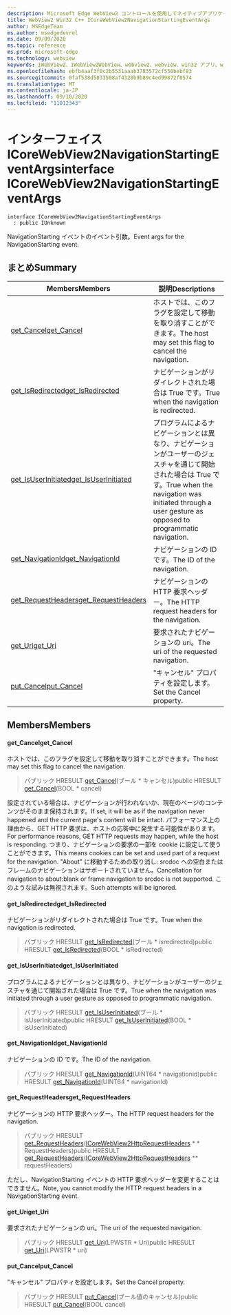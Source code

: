 ```yaml
---
description: Microsoft Edge WebView2 コントロールを使用してネイティブアプリケーションに web 技術 (HTML、CSS、JavaScript) を埋め込む
title: WebView2 Win32 C++ ICoreWebView2NavigationStartingEventArgs
author: MSEdgeTeam
ms.author: msedgedevrel
ms.date: 09/09/2020
ms.topic: reference
ms.prod: microsoft-edge
ms.technology: webview
keywords: IWebView2、IWebView2WebView、webview2、webview、win32 アプリ、win32、edge、ICoreWebView2、ICoreWebView2Controller、browser control、edge html、ICoreWebView2NavigationStartingEventArgs
ms.openlocfilehash: ebfb4aaf3f0c2b5531aaab3783572cf550bebf83
ms.sourcegitcommit: 0faf538d5033508af4320b9b89c4ed99872f0574
ms.translationtype: MT
ms.contentlocale: ja-JP
ms.lasthandoff: 09/10/2020
ms.locfileid: "11012343"
---
```

# <span data-ttu-id="4ee2c-104">インターフェイス ICoreWebView2NavigationStartingEventArgs</span><span class="sxs-lookup"><span data-stu-id="4ee2c-104">interface ICoreWebView2NavigationStartingEventArgs</span></span> 

```
interface ICoreWebView2NavigationStartingEventArgs
  : public IUnknown
```

<span data-ttu-id="4ee2c-105">NavigationStarting イベントのイベント引数。</span><span class="sxs-lookup"><span data-stu-id="4ee2c-105">Event args for the NavigationStarting event.</span></span>

## <span data-ttu-id="4ee2c-106">まとめ</span><span class="sxs-lookup"><span data-stu-id="4ee2c-106">Summary</span></span>

 <span data-ttu-id="4ee2c-107">Members</span><span class="sxs-lookup"><span data-stu-id="4ee2c-107">Members</span></span>                        | <span data-ttu-id="4ee2c-108">説明</span><span class="sxs-lookup"><span data-stu-id="4ee2c-108">Descriptions</span></span>
--------------------------------|---------------------------------------------
[<span data-ttu-id="4ee2c-109">get_Cancel</span><span class="sxs-lookup"><span data-stu-id="4ee2c-109">get_Cancel</span></span>](#get_cancel) | <span data-ttu-id="4ee2c-110">ホストでは、このフラグを設定して移動を取り消すことができます。</span><span class="sxs-lookup"><span data-stu-id="4ee2c-110">The host may set this flag to cancel the navigation.</span></span>
[<span data-ttu-id="4ee2c-111">get_IsRedirected</span><span class="sxs-lookup"><span data-stu-id="4ee2c-111">get_IsRedirected</span></span>](#get_isredirected) | <span data-ttu-id="4ee2c-112">ナビゲーションがリダイレクトされた場合は True です。</span><span class="sxs-lookup"><span data-stu-id="4ee2c-112">True when the navigation is redirected.</span></span>
[<span data-ttu-id="4ee2c-113">get_IsUserInitiated</span><span class="sxs-lookup"><span data-stu-id="4ee2c-113">get_IsUserInitiated</span></span>](#get_isuserinitiated) | <span data-ttu-id="4ee2c-114">プログラムによるナビゲーションとは異なり、ナビゲーションがユーザーのジェスチャを通じて開始された場合は True です。</span><span class="sxs-lookup"><span data-stu-id="4ee2c-114">True when the navigation was initiated through a user gesture as opposed to programmatic navigation.</span></span>
[<span data-ttu-id="4ee2c-115">get_NavigationId</span><span class="sxs-lookup"><span data-stu-id="4ee2c-115">get_NavigationId</span></span>](#get_navigationid) | <span data-ttu-id="4ee2c-116">ナビゲーションの ID です。</span><span class="sxs-lookup"><span data-stu-id="4ee2c-116">The ID of the navigation.</span></span>
[<span data-ttu-id="4ee2c-117">get_RequestHeaders</span><span class="sxs-lookup"><span data-stu-id="4ee2c-117">get_RequestHeaders</span></span>](#get_requestheaders) | <span data-ttu-id="4ee2c-118">ナビゲーションの HTTP 要求ヘッダー。</span><span class="sxs-lookup"><span data-stu-id="4ee2c-118">The HTTP request headers for the navigation.</span></span>
[<span data-ttu-id="4ee2c-119">get_Uri</span><span class="sxs-lookup"><span data-stu-id="4ee2c-119">get_Uri</span></span>](#get_uri) | <span data-ttu-id="4ee2c-120">要求されたナビゲーションの uri。</span><span class="sxs-lookup"><span data-stu-id="4ee2c-120">The uri of the requested navigation.</span></span>
[<span data-ttu-id="4ee2c-121">put_Cancel</span><span class="sxs-lookup"><span data-stu-id="4ee2c-121">put_Cancel</span></span>](#put_cancel) | <span data-ttu-id="4ee2c-122">"キャンセル" プロパティを設定します。</span><span class="sxs-lookup"><span data-stu-id="4ee2c-122">Set the Cancel property.</span></span>

## <span data-ttu-id="4ee2c-123">Members</span><span class="sxs-lookup"><span data-stu-id="4ee2c-123">Members</span></span>

#### <span data-ttu-id="4ee2c-124">get_Cancel</span><span class="sxs-lookup"><span data-stu-id="4ee2c-124">get_Cancel</span></span> 

<span data-ttu-id="4ee2c-125">ホストでは、このフラグを設定して移動を取り消すことができます。</span><span class="sxs-lookup"><span data-stu-id="4ee2c-125">The host may set this flag to cancel the navigation.</span></span>

> <span data-ttu-id="4ee2c-126">パブリック HRESULT [get_Cancel](#get_cancel)(ブール \* キャンセル)</span><span class="sxs-lookup"><span data-stu-id="4ee2c-126">public HRESULT [get_Cancel](#get_cancel)(BOOL \* cancel)</span></span>

<span data-ttu-id="4ee2c-127">設定されている場合は、ナビゲーションが行われないか、現在のページのコンテンツがそのまま保持されます。</span><span class="sxs-lookup"><span data-stu-id="4ee2c-127">If set, it will be as if the navigation never happened and the current page's content will be intact.</span></span> <span data-ttu-id="4ee2c-128">パフォーマンス上の理由から、GET HTTP 要求は、ホストの応答中に発生する可能性があります。</span><span class="sxs-lookup"><span data-stu-id="4ee2c-128">For performance reasons, GET HTTP requests may happen, while the host is responding.</span></span> <span data-ttu-id="4ee2c-129">つまり、ナビゲーションの要求の一部を cookie に設定して使うことができます。</span><span class="sxs-lookup"><span data-stu-id="4ee2c-129">This means cookies can be set and used part of a request for the navigation.</span></span> <span data-ttu-id="4ee2c-130">"About" に移動するための取り消し: srcdoc への空白またはフレームのナビゲーションはサポートされていません。</span><span class="sxs-lookup"><span data-stu-id="4ee2c-130">Cancellation for navigation to about:blank or frame navigation to srcdoc is not supported.</span></span> <span data-ttu-id="4ee2c-131">このような試みは無視されます。</span><span class="sxs-lookup"><span data-stu-id="4ee2c-131">Such attempts will be ignored.</span></span>

#### <span data-ttu-id="4ee2c-132">get_IsRedirected</span><span class="sxs-lookup"><span data-stu-id="4ee2c-132">get_IsRedirected</span></span> 

<span data-ttu-id="4ee2c-133">ナビゲーションがリダイレクトされた場合は True です。</span><span class="sxs-lookup"><span data-stu-id="4ee2c-133">True when the navigation is redirected.</span></span>

> <span data-ttu-id="4ee2c-134">パブリック HRESULT [get_IsRedirected](#get_isredirected)(ブール \* isredirected)</span><span class="sxs-lookup"><span data-stu-id="4ee2c-134">public HRESULT [get_IsRedirected](#get_isredirected)(BOOL \* isRedirected)</span></span>

#### <span data-ttu-id="4ee2c-135">get_IsUserInitiated</span><span class="sxs-lookup"><span data-stu-id="4ee2c-135">get_IsUserInitiated</span></span> 

<span data-ttu-id="4ee2c-136">プログラムによるナビゲーションとは異なり、ナビゲーションがユーザーのジェスチャを通じて開始された場合は True です。</span><span class="sxs-lookup"><span data-stu-id="4ee2c-136">True when the navigation was initiated through a user gesture as opposed to programmatic navigation.</span></span>

> <span data-ttu-id="4ee2c-137">パブリック HRESULT [get_IsUserInitiated](#get_isuserinitiated)(ブール \* isUserInitiated)</span><span class="sxs-lookup"><span data-stu-id="4ee2c-137">public HRESULT [get_IsUserInitiated](#get_isuserinitiated)(BOOL \* isUserInitiated)</span></span>

#### <span data-ttu-id="4ee2c-138">get_NavigationId</span><span class="sxs-lookup"><span data-stu-id="4ee2c-138">get_NavigationId</span></span> 

<span data-ttu-id="4ee2c-139">ナビゲーションの ID です。</span><span class="sxs-lookup"><span data-stu-id="4ee2c-139">The ID of the navigation.</span></span>

> <span data-ttu-id="4ee2c-140">パブリック HRESULT [get_NavigationId](#get_navigationid)(UINT64 \* navigationid)</span><span class="sxs-lookup"><span data-stu-id="4ee2c-140">public HRESULT [get_NavigationId](#get_navigationid)(UINT64 \* navigationId)</span></span>

#### <span data-ttu-id="4ee2c-141">get_RequestHeaders</span><span class="sxs-lookup"><span data-stu-id="4ee2c-141">get_RequestHeaders</span></span> 

<span data-ttu-id="4ee2c-142">ナビゲーションの HTTP 要求ヘッダー。</span><span class="sxs-lookup"><span data-stu-id="4ee2c-142">The HTTP request headers for the navigation.</span></span>

> <span data-ttu-id="4ee2c-143">パブリック HRESULT [get_RequestHeaders](#get_requestheaders)([ICoreWebView2HttpRequestHeaders](icorewebview2httprequestheaders.md) \* \* RequestHeaders)</span><span class="sxs-lookup"><span data-stu-id="4ee2c-143">public HRESULT [get_RequestHeaders](#get_requestheaders)([ICoreWebView2HttpRequestHeaders](icorewebview2httprequestheaders.md) \*\* requestHeaders)</span></span>

<span data-ttu-id="4ee2c-144">ただし、NavigationStarting イベントの HTTP 要求ヘッダーを変更することはできません。</span><span class="sxs-lookup"><span data-stu-id="4ee2c-144">Note, you cannot modify the HTTP request headers in a NavigationStarting event.</span></span>

#### <span data-ttu-id="4ee2c-145">get_Uri</span><span class="sxs-lookup"><span data-stu-id="4ee2c-145">get_Uri</span></span> 

<span data-ttu-id="4ee2c-146">要求されたナビゲーションの uri。</span><span class="sxs-lookup"><span data-stu-id="4ee2c-146">The uri of the requested navigation.</span></span>

> <span data-ttu-id="4ee2c-147">パブリック HRESULT [get_Uri](#get_uri)(LPWSTR \* Uri)</span><span class="sxs-lookup"><span data-stu-id="4ee2c-147">public HRESULT [get_Uri](#get_uri)(LPWSTR \* uri)</span></span>

#### <span data-ttu-id="4ee2c-148">put_Cancel</span><span class="sxs-lookup"><span data-stu-id="4ee2c-148">put_Cancel</span></span> 

<span data-ttu-id="4ee2c-149">"キャンセル" プロパティを設定します。</span><span class="sxs-lookup"><span data-stu-id="4ee2c-149">Set the Cancel property.</span></span>

> <span data-ttu-id="4ee2c-150">パブリック HRESULT [put_Cancel](#put_cancel)(ブール値のキャンセル)</span><span class="sxs-lookup"><span data-stu-id="4ee2c-150">public HRESULT [put_Cancel](#put_cancel)(BOOL cancel)</span></span>

